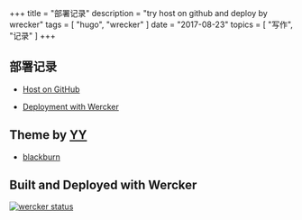 +++
title = "部署记录"
description = "try host on github and deploy by wrecker"
tags = [
    "hugo",
    "wrecker"
]
date = "2017-08-23"
topics = [
    "写作",
    "记录"
]
+++

## 部署记录
- [Host on GitHub](https://gohugo.io/hosting-and-deployment/hosting-on-github/)

- [Deployment with Wercker](https://gohugo.io/hosting-and-deployment/deployment-with-wercker/)



## Theme by [YY](https://github.com/yoshiharuyamashita)
- [blackburn](https://themes.gohugo.io/theme/blackburn/)

## Built and Deployed with Wercker

[![wercker status](https://app.wercker.com/status/e0d626037da0e4c7f1bee4dcdda350e5/m/master "wercker status")](https://app.wercker.com/project/byKey/e0d626037da0e4c7f1bee4dcdda350e5)